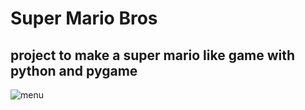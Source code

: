 Super Mario Bros
========================

project to make a super mario like game with python and pygame 
-----------------------

![menu]()
